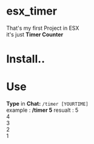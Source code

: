 # esx_timer

That's my first Project in ESX  
it's just **Timer Counter**    

# Install..



# Use

**Type** in **Chat:** ``/timer [YOURTIME]``  
example : **/timer 5**
resualt : 
5  
4  
3  
2  
1  



